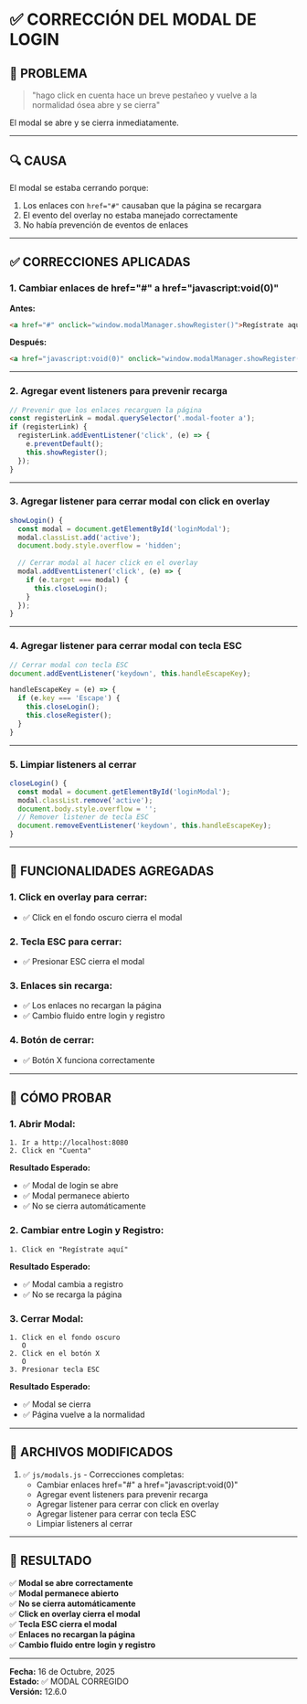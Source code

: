 # ✅ CORRECCIÓN DEL MODAL DE LOGIN

## 🐛 **PROBLEMA**

> "hago click en cuenta hace un breve pestañeo y vuelve a la normalidad ósea abre y se cierra"

El modal se abre y se cierra inmediatamente.

---

## 🔍 **CAUSA**

El modal se estaba cerrando porque:
1. Los enlaces con `href="#"` causaban que la página se recargara
2. El evento del overlay no estaba manejado correctamente
3. No había prevención de eventos de enlaces

---

## ✅ **CORRECCIONES APLICADAS**

### **1. Cambiar enlaces de href="#" a href="javascript:void(0)"**

**Antes:**
```html
<a href="#" onclick="window.modalManager.showRegister()">Regístrate aquí</a>
```

**Después:**
```html
<a href="javascript:void(0)" onclick="window.modalManager.showRegister()">Regístrate aquí</a>
```

---

### **2. Agregar event listeners para prevenir recarga**

```javascript
// Prevenir que los enlaces recarguen la página
const registerLink = modal.querySelector('.modal-footer a');
if (registerLink) {
  registerLink.addEventListener('click', (e) => {
    e.preventDefault();
    this.showRegister();
  });
}
```

---

### **3. Agregar listener para cerrar modal con click en overlay**

```javascript
showLogin() {
  const modal = document.getElementById('loginModal');
  modal.classList.add('active');
  document.body.style.overflow = 'hidden';
  
  // Cerrar modal al hacer click en el overlay
  modal.addEventListener('click', (e) => {
    if (e.target === modal) {
      this.closeLogin();
    }
  });
}
```

---

### **4. Agregar listener para cerrar modal con tecla ESC**

```javascript
// Cerrar modal con tecla ESC
document.addEventListener('keydown', this.handleEscapeKey);

handleEscapeKey = (e) => {
  if (e.key === 'Escape') {
    this.closeLogin();
    this.closeRegister();
  }
}
```

---

### **5. Limpiar listeners al cerrar**

```javascript
closeLogin() {
  const modal = document.getElementById('loginModal');
  modal.classList.remove('active');
  document.body.style.overflow = '';
  // Remover listener de tecla ESC
  document.removeEventListener('keydown', this.handleEscapeKey);
}
```

---

## 🎯 **FUNCIONALIDADES AGREGADAS**

### **1. Click en overlay para cerrar:**
- ✅ Click en el fondo oscuro cierra el modal

### **2. Tecla ESC para cerrar:**
- ✅ Presionar ESC cierra el modal

### **3. Enlaces sin recarga:**
- ✅ Los enlaces no recargan la página
- ✅ Cambio fluido entre login y registro

### **4. Botón de cerrar:**
- ✅ Botón X funciona correctamente

---

## 🧪 **CÓMO PROBAR**

### **1. Abrir Modal:**
```
1. Ir a http://localhost:8080
2. Click en "Cuenta"
```

**Resultado Esperado:**
- ✅ Modal de login se abre
- ✅ Modal permanece abierto
- ✅ No se cierra automáticamente

### **2. Cambiar entre Login y Registro:**
```
1. Click en "Regístrate aquí"
```

**Resultado Esperado:**
- ✅ Modal cambia a registro
- ✅ No se recarga la página

### **3. Cerrar Modal:**
```
1. Click en el fondo oscuro
   O
2. Click en el botón X
   O
3. Presionar tecla ESC
```

**Resultado Esperado:**
- ✅ Modal se cierra
- ✅ Página vuelve a la normalidad

---

## 📝 **ARCHIVOS MODIFICADOS**

1. ✅ `js/modals.js` - Correcciones completas:
   - Cambiar enlaces href="#" a href="javascript:void(0)"
   - Agregar event listeners para prevenir recarga
   - Agregar listener para cerrar con click en overlay
   - Agregar listener para cerrar con tecla ESC
   - Limpiar listeners al cerrar

---

## 🎉 **RESULTADO**

✅ **Modal se abre correctamente**  
✅ **Modal permanece abierto**  
✅ **No se cierra automáticamente**  
✅ **Click en overlay cierra el modal**  
✅ **Tecla ESC cierra el modal**  
✅ **Enlaces no recargan la página**  
✅ **Cambio fluido entre login y registro**

---

**Fecha:** 16 de Octubre, 2025  
**Estado:** ✅ MODAL CORREGIDO  
**Versión:** 12.6.0





